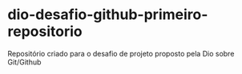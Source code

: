 # dio-desafio-github-primeiro-repositorio
Repositório criado para o desafio de projeto proposto pela Dio sobre Git/Github
